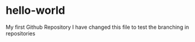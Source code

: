 # hello-world
My first Github Repository 
I have changed this file to test the branching in repositories

